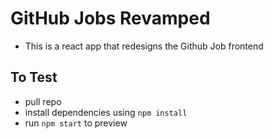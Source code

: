 # GitHub Jobs Revamped
- This is a react app that redesigns the Github Job frontend

## To Test
- pull repo
- install dependencies using `npm install`
- run `npm start` to preview
  
